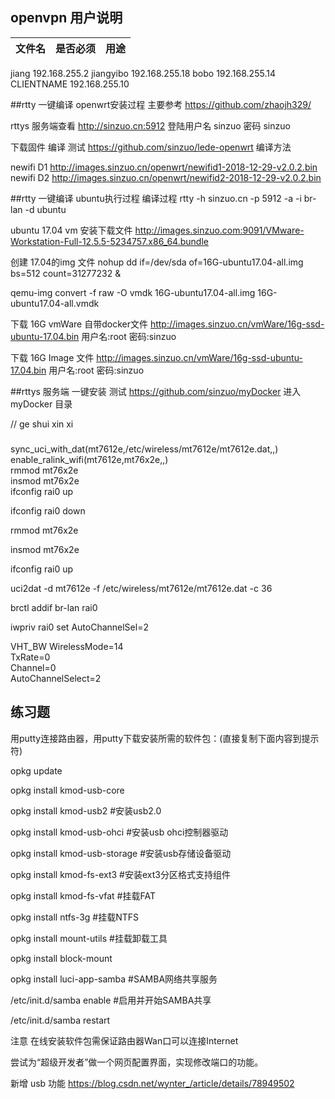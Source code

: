 ## openvpn 用户说明


文件名 | 是否必须 | 用途
-----|----------|-----
jiang       192.168.255.2
jiangyibo   192.168.255.18
bobo        192.168.255.14
CLIENTNAME  192.168.255.10


##rtty 一键编译 openwrt安装过程
主要参考  https://github.com/zhaojh329/

rttys 服务端查看
http://sinzuo.cn:5912  登陆用户名 sinzuo  密码 sinzuo

下载固件 编译  测试
https://github.com/sinzuo/lede-openwrt
编译方法

newifi D1   http://images.sinzuo.cn/openwrt/newifid1-2018-12-29-v2.0.2.bin
newifi D2   http://images.sinzuo.cn/openwrt/newifid2-2018-12-29-v2.0.2.bin



##rtty 一键编译 ubuntu执行过程
编译过程
rtty -h sinzuo.cn -p 5912 -a -i br-lan -d ubuntu


ubuntu 17.04 vm 安装下载文件
http://images.sinzuo.com:9091/VMware-Workstation-Full-12.5.5-5234757.x86_64.bundle

创建 17.04的img 文件
nohup dd if=/dev/sda of=16G-ubuntu17.04-all.img bs=512 count=31277232 &

qemu-img convert -f  raw -O vmdk  16G-ubuntu17.04-all.img 16G-ubuntu17.04-all.vmdk


下载 16G vmWare 自带docker文件
http://images.sinzuo.cn/vmWare/16g-ssd-ubuntu-17.04.bin
用户名:root 密码:sinzuo

下载 16G Image 文件
http://images.sinzuo.cn/vmWare/16g-ssd-ubuntu-17.04.bin
用户名:root 密码:sinzuo


##rttys  服务端 一键安装 测试
https://github.com/sinzuo/myDocker
进入 myDocker 目录




// ge shui xin xi

###

sync_uci_with_dat(mt7612e,/etc/wireless/mt7612e/mt7612e.dat,,)
enable_ralink_wifi(mt7612e,mt76x2e,,)                         
rmmod mt76x2e                                                 
insmod mt76x2e                                                
ifconfig rai0 up

ifconfig rai0 down

rmmod mt76x2e

insmod mt76x2e

ifconfig rai0 up

uci2dat -d mt7612e -f /etc/wireless/mt7612e/mt7612e.dat -c 36

brctl addif br-lan rai0

iwpriv rai0 set AutoChannelSel=2 

VHT_BW
WirelessMode=14            
TxRate=0                   
Channel=0                  
AutoChannelSelect=2 


## 练习题


用putty连接路由器，用putty下载安装所需的软件包：(直接复制下面内容到提示符)

opkg update

opkg install kmod-usb-core

opkg install kmod-usb2                #安装usb2.0 

opkg install kmod-usb-ohci            #安装usb ohci控制器驱动

opkg install kmod-usb-storage         #安装usb存储设备驱动

opkg install kmod-fs-ext3             #安装ext3分区格式支持组件

opkg install kmod-fs-vfat             #挂载FAT

opkg install ntfs-3g                  #挂载NTFS

opkg install mount-utils              #挂载卸载工具

opkg install block-mount

opkg install luci-app-samba           #SAMBA网络共享服务

/etc/init.d/samba enable              #启用并开始SAMBA共享

/etc/init.d/samba restart

注意 在线安装软件包需保证路由器Wan口可以连接Internet

尝试为“超级开发者”做一个网页配置界面，实现修改端口的功能。

新增 usb 功能
https://blog.csdn.net/wynter_/article/details/78949502


<!-- 多说评论框 start -->
<div class="ds-thread" data-thread-key="docs-create-gee-app" data-title="开发极路由云插件" data-url="http://openwrt.io/docs/create-gee-app/"></div>
<!-- 多说评论框 end -->
